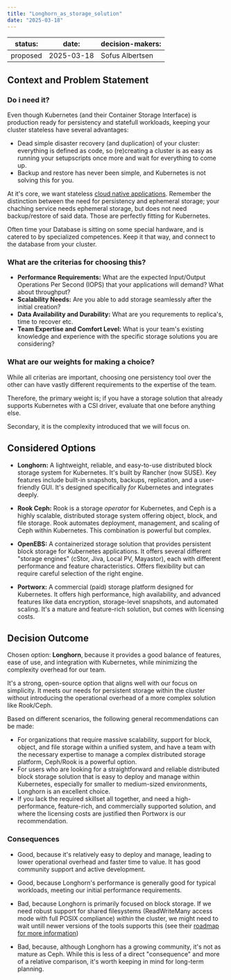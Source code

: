 ```yaml
---
title: "Longhorn_as_storage_solution"
date: "2025-03-18"
---
```



| status: | date: | decision-makers: |
| --- | --- | --- |
| proposed | 2025-03-18 | Sofus Albertsen |


## Context and Problem Statement

### Do i need it?

Even though Kubernetes (and their Container Storage Interface) is production ready for persistency and statefull workloads, keeping your cluster stateless have several advantages:

* Dead simple disaster recovery (and duplication) of your cluster: everything is defined as code, so (re)creating a cluster is as easy as running your setupscripts once more and wait for everything to come up.
* Backup and restore has never been simple, and Kubernetes is not solving this for you. 

At it's core, we want stateless [cloud native applications](https://kodekloud.com/blog/cloud-native-principles-explained/).
Remember the distinction between the need for persistency and ephemeral storage; your chaching service needs ephemeral storage, but does not need backup/restore of said data. Those are perfectly fitting for Kubernetes.

Often time your Database is sitting on some special hardware, and is catered to by specialized competences. 
Keep it that way, and connect to the database from your cluster.

### What are the criterias for choosing this?

* **Performance Requirements:** What are the expected Input/Output Operations Per Second (IOPS) that your applications will demand? What about throughput?
* **Scalability Needs:** Are you able to add storage seamlessly after the initial creation?
* **Data Availability and Durability:** What are you requrements to replica's, time to recover etc.
* **Team Expertise and Comfort Level:** What is your team's existing knowledge and experience with the specific storage solutions you are considering? 

### What are our weights for making a choice?

While all criterias are important, choosing one persistency tool over the other can have vastly different requirements to the expertise of the team.

Therefore, the primary weight is; if you have a storage solution that already supports Kubernetes with a CSI driver, evaluate that one before anything else.

Secondary, it is the complexity introduced that we will focus on.


## Considered Options

* **Longhorn:**  A lightweight, reliable, and easy-to-use distributed block storage system for Kubernetes.  It's built by Rancher (now SUSE). Key features include built-in snapshots, backups, replication, and a user-friendly GUI.  It's designed specifically *for* Kubernetes and integrates deeply.

* **Rook Ceph:** Rook is a storage *operator* for Kubernetes, and Ceph is a highly scalable, distributed storage system offering object, block, and file storage.  Rook automates deployment, management, and scaling of Ceph within Kubernetes. This combination is powerful but complex.

* **OpenEBS:**  A containerized storage solution that provides persistent block storage for Kubernetes applications.  It offers several different "storage engines" (cStor, Jiva, Local PV, Mayastor), each with different performance and feature characteristics.  Offers flexibility but can require careful selection of the right engine.

* **Portworx:** A commercial (paid) storage platform designed for Kubernetes.  It offers high performance, high availability, and advanced features like data encryption, storage-level snapshots, and automated scaling.  It's a mature and feature-rich solution, but comes with licensing costs.


## Decision Outcome


Chosen option: **Longhorn**, because it provides a good balance of features, ease of use, and integration with Kubernetes, while minimizing the complexity overhead for our team. 

It's a strong, open-source option that aligns well with our focus on simplicity.
It meets our needs for persistent storage within the cluster without introducing the operational overhead of a more complex solution like Rook/Ceph.


Based on different scenarios, the following general recommendations can be made: 

- For organizations that require massive scalability, support for block, object, and file storage within a unified system, and have a team with the necessary expertise to manage a complex distributed storage platform, Ceph/Rook is a powerful option. 
- For users who are looking for a straightforward and reliable distributed block storage solution that is easy to deploy and manage within Kubernetes, especially for smaller to medium-sized environments, Longhorn is an excellent choice.
- If you lack the required skillset all together, and need a high-performance, feature-rich, and commercially supported solution, and where the licensing costs are justified then Portworx is our recommendation.


### Consequences

* Good, because it's relatively easy to deploy and manage, leading to lower operational overhead and faster time to value. It has good community support and active development.
* Good, because Longhorn's performance is generally good for typical workloads, meeting our initial performance requirements.

* Bad, because Longhorn is primarily focused on block storage. If we need robust support for shared filesystems (ReadWriteMany access mode with full POSIX compliance) *within* the cluster, we might need to wait untill newer versions of the tools supports this (see their [roadmap for more information](https://github.com/longhorn/longhorn/wiki/Roadmap#longhorn-v111-january-2026))
* Bad, because, although Longhorn has a growing community, it's not as mature as Ceph. While this is less of a direct "consequence" and more of a relative comparison, it's worth keeping in mind for long-term planning.
